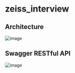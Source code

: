 # zeiss_interview

## Architecture
![image](https://user-images.githubusercontent.com/11232749/182279885-01714baf-24aa-457c-99f9-89bfc0cf2661.png)

## Swagger RESTful API
![image](https://user-images.githubusercontent.com/11232749/182280193-32ac08f8-8737-4bf4-92da-d8e8b8a786ef.png)


